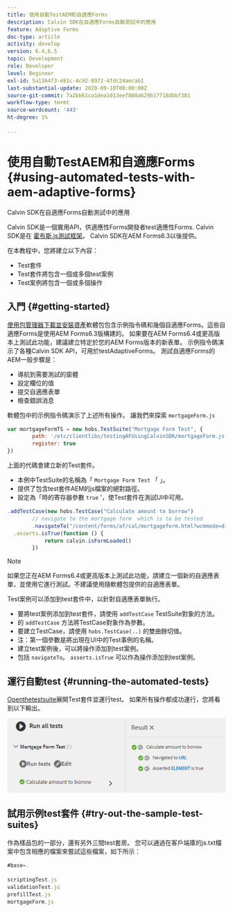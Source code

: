 ```yaml
---
title: 使用自動TestAEM和自適應Forms
description: Calvin SDK在自適應Forms自動測試中的應用
feature: Adaptive Forms
doc-type: article
activity: develop
version: 6.4,6.5
topic: Development
role: Developer
level: Beginner
exl-id: 5a1364f3-e81c-4c92-8972-4fdc24aecab1
last-substantial-update: 2020-09-10T00:00:00Z
source-git-commit: 7a2bb61ca1dea1013eef088a629b17718dbbf381
workflow-type: tm+mt
source-wordcount: '443'
ht-degree: 1%

---
```


# 使用自動TestAEM和自適應Forms {#using-automated-tests-with-aem-adaptive-forms}

Calvin SDK在自適應Forms自動測試中的應用

Calvin SDK是一個實用API，供適應性Forms開發者test適應性Forms. Calvin SDK是在 [霍布斯.js測試框架](https://experienceleague.adobe.com/docs/experience-manager-release-information/aem-release-updates/previous-updates/aem-previous-versions.html)。 Calvin SDK在AEM Forms6.3以後提供。

在本教程中，您將建立以下內容：

* Test套件
* Test套件將包含一個或多個test案例
* Test案例將包含一個或多個操作

## 入門 {#getting-started}

[使用包管理器下載並安裝資產](assets/testingadaptiveformsusingcalvinsdk1.zip)軟體包包含示例指令碼和幾個自適應Forms。這些自適應Forms是使用AEM Forms6.3版構建的。 如果要在AEM Forms6.4或更高版本上測試此功能，建議建立特定於您的AEM Forms版本的新表單。 示例指令碼演示了各種Calvin SDK API，可用於testAdaptiveForms。 測試自適應Forms的AEM一般步驟是：

* 導航到需要測試的窗體
* 設定欄位的值
* 提交自適應表單
* 檢查錯誤消息

軟體包中的示例指令碼演示了上述所有操作。
讓我們來探索 `mortgageForm.js`

```javascript
var mortgageFormTS = new hobs.TestSuite("Mortgage Form Test", {
        path: '/etc/clientlibs/testingAFUsingCalvinSDK/mortgageForm.js',
        register: true
})
```

上面的代碼會建立新的Test套件。

* 本例中TestSuite的名稱為「 `Mortgage Form Test` 「 」。
* 提供了包含test套件AEM的js檔案的絕對路徑。
* 設定為「時的寄存器參數 `true` &#39;，使Test套件在測試UI中可用。

```javascript
.addTestCase(new hobs.TestCase("Calculate amount to borrow")
        // navigate to the mortgage form  which is to be tested
        .navigateTo("/content/forms/af/cal/mortgageform.html?wcmmode=disabled")
  .asserts.isTrue(function () {
            return calvin.isFormLoaded()
        })
```

>[!NOTE]
>
>如果您正在AEM Forms6.4或更高版本上測試此功能，請建立一個新的自適應表單，並使用它進行測試。不建議使用隨軟體包提供的自適應表單。

Test案例可以添加到test套件中，以針對自適應表單執行。

* 要將test案例添加到test套件，請使用 `addTestCase` TestSuite對象的方法。
* 的 `addTestCase` 方法將TestCase對象作為參數。
* 要建立TestCase，請使用 `hobs.TestCase(..)` 的雙曲餘切值。
* 注：第一個參數是將出現在UI中的Test事例的名稱。
* 建立test案例後，可以將操作添加到test案例。
* 包括 `navigateTo`。 `asserts.isTrue` 可以作為操作添加到test案例。

## 運行自動test {#running-the-automated-tests}

[Openthetestsuite](http://localhost:4502/libs/granite/testing/hobbes.html)展開Test套件並運行test。 如果所有操作都成功運行，您將看到以下輸出。

![卡文斯](assets/calvinimage.png)

## 試用示例test套件 {#try-out-the-sample-test-suites}

作為樣品包的一部分，還有另外三間test套房。 您可以通過在客戶端庫的js.txt檔案中包含相應的檔案來嘗試這些檔案，如下所示：

```javascript
#base=.

scriptingTest.js
validationTest.js
prefillTest.js
mortgageForm.js
```
